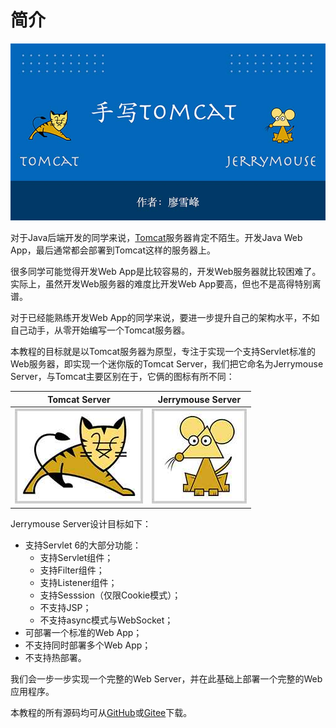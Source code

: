 # 简介

![cover](cover.jpg)

对于Java后端开发的同学来说，[Tomcat](https://tomcat.apache.org/)服务器肯定不陌生。开发Java Web App，最后通常都会部署到Tomcat这样的服务器上。

很多同学可能觉得开发Web App是比较容易的，开发Web服务器就比较困难了。实际上，虽然开发Web服务器的难度比开发Web App要高，但也不是高得特别离谱。

对于已经能熟练开发Web App的同学来说，要进一步提升自己的架构水平，不如自己动手，从零开始编写一个Tomcat服务器。

本教程的目标就是以Tomcat服务器为原型，专注于实现一个支持Servlet标准的Web服务器，即实现一个迷你版的Tomcat Server，我们把它命名为Jerrymouse Server，与Tomcat主要区别在于，它俩的图标有所不同：

| Tomcat Server | Jerrymouse Server |
|------|----------|
| ![tomcat-logo](logo-tomcat.jpg) | ![jerrymouse-logo](logo-jerrymouse.jpg) |

Jerrymouse Server设计目标如下：

- 支持Servlet 6的大部分功能：
    - 支持Servlet组件；
    - 支持Filter组件；
    - 支持Listener组件；
    - 支持Sesssion（仅限Cookie模式）；
    - 不支持JSP；
    - 不支持async模式与WebSocket；
- 可部署一个标准的Web App；
- 不支持同时部署多个Web App；
- 不支持热部署。

我们会一步一步实现一个完整的Web Server，并在此基础上部署一个完整的Web应用程序。

本教程的所有源码均可从[GitHub](https://github.com/michaelliao/jerrymouse)或[Gitee](https://gitee.com/liaoxuefeng/jerrymouse)下载。
